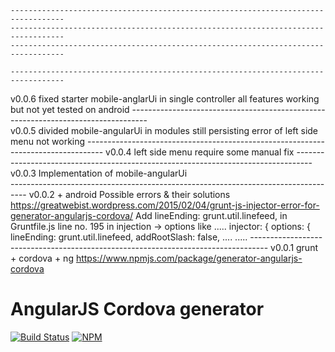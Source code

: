 
	----------------------------------------------------------------------------------	
	----------------------------------------------------------------------------------	
	----------------------------------------------------------------------------------	

	----------------------------------------------------------------------------------	
v0.0.6
	fixed starter mobile-anglarUi in single controller
	all features working but not yet tested on android
	----------------------------------------------------------------------------------	
v0.0.5
	divided mobile-angularUi in modules
	still persisting error of left side menu not working
	----------------------------------------------------------------------------------
v0.0.4
	left side menu require some manual fix
	----------------------------------------------------------------------------------
v0.0.3
	Implementation of mobile-angularUi  
	----------------------------------------------------------------------------------
v0.0.2	 + android
Possible errors & their solutions
	https://greatwebist.wordpress.com/2015/02/04/grunt-js-injector-error-for-generator-angularjs-cordova/
	Add 
		lineEnding: grunt.util.linefeed,
	in Gruntfile.js line no. 195
	in 	injection -> options like
	.....
	injector: {
		options: {
			lineEnding: grunt.util.linefeed,
			addRootSlash: false,
			....
	.....
	----------------------------------------------------------------------------------
v0.0.1	grunt + cordova + ng
https://www.npmjs.com/package/generator-angularjs-cordova
# AngularJS Cordova generator
[![Build Status](https://travis-ci.org/keshavos/generator-angularjs-cordova.svg)](https://travis-ci.org/keshavos/generator-angularjs-cordova)
[![NPM](https://nodei.co/npm/generator-angularjs-cordova.png?downloads=true)](https://nodei.co/npm/generator-angularjs-cordova/)